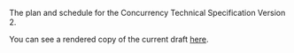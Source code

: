 The plan and schedule for the Concurrency Technical Specification Version 2.

You can see a rendered copy of the current draft [here](https://api.csswg.org/bikeshed/?force=1&url=https://raw.githubusercontent.com/brycelelbach/wg21_p2559_plan_for_concurrency_ts_v2/main/plan_for_concurrency_ts_v2.bs).

